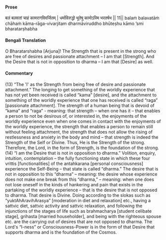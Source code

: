 #### Prose 

बलं बलवतां चाहं कामरागविवर्जितम् |
धर्माविरुद्धो भूतेषु कामोऽस्मि भरतर्षभ || 11||
balaṁ balavatāṁ chāhaṁ kāma-rāga-vivarjitam
dharmāviruddho bhūteṣhu kāmo ’smi bharatarṣhabha

 #### Bengali Translation 

O Bharatarshabha [Arjuna]! The Strength that is present in the strong who are free of desires and passionate attachment – I am that [Strength]. And the Desire that is not in opposition to dharma – I am that [Desire] as well.

 #### Commentary 

(13) “The 'I' as the Strength from being free of desire and passionate attachment.” The longing to get something of the worldly experience that has not yet been received is called “kama” [desire], and the attachment to something of the worldly experience that one has received is called “raga” [passionate attachment]. The strength of a human being that is devoid of “kama” and “raga” - meaning: that strength – when one has it – that enables a person to not be desirous of, or interested in, the enjoyments of the worldly experience even when one comes in contact with the enjoyments of the worldly experience, the strength that enables a person to remain still without feeling attachment, the strength that does not allow the rising of restlessness and anxiety in the body and mind – that strength is indeed the Strength of the Self or Divine. Thus, He is the Strength of the strong. Therefore, the Lord, in the form of Strength, is the foundation of the strong. (14) “I am the Desire that is not in opposition to dharma.” Volition, enquiry, intuition, contemplation – the fully functioning state in which these four vrittis [functionalities] of the antahkarana [personal consciousness] experience the Self-Being – that state is called “dharma.” The desire that is not in opposition to this “dharma” – meaning: the desire whose experience does not make one break from this “dharma,” – meaning: when one does not lose oneself in the kinds of hankering and pain that exists in the partaking of the worldly experience – that is the desire that is not opposed to dharma. That desire is Divine. Doing according to the slokas such as “yuktAhAravihArasya” [moderation in diet and relaxation] etc., having a sattvic diet, sattvic activity and sattvic relaxation, and following the injunctions of the stages of life such as brahmacharya [student celibate stage], grihasta [married householder], and being with the righteous spouse etc. are the carrying out of desires that are not opposed to dharma. The Lord's “I-ness” or Consciousness-Power is in the form of that Desire that supports dharma and is the foundation of the Cosmos.
